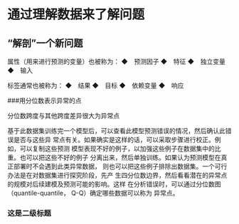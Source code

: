 # 通过理解数据来了解问题
## “解剖”一个新问题
属性（用来进行预测的变量）也被称为：
◆　预测因子
◆　特征
◆　独立变量
◆　输入

标签通常也被称为：
◆　结果
◆　目标
◆　依赖变量
◆　响应

###用分位数表示异常的点

分位数跨度与其他跨度差异很大为异常点

基于此数据集训练完一个模型后，可以查看此模型预测错误的情况，然后确认此错误是否与这些异
常点有关。如果确实是这样的话，可以采取步骤进行校正。例如，可以复制这些预测
模型表现不好的例子，以加强这些例子在数据集中的比重。也可以把这些不好的例子
分离出来，然后单独训练。如果认为预测模型在真正部署时不会遇到此类异常数据，
则也可以把这些例子排除出数据集。一个可行办法是在对数据集进行探究阶段，先产
生四分位数边界，然后看看潜在的异常点的规模对后续建模及预测可能的影响。这样
在分析错误时，可以通过分位数图（quantile-quantile， Q-Q）确定哪些数据可以称为
异常点。

### 这是二级标题
